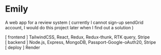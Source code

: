 # Emily
A web app for a review system
( currently I cannot sign-up sendGrid account, I would do this project later when I find out a solution )

[ frontend ] TailwindCSS, React, Redux, Redux-thunk, RTK query, Stripe  
[ backend ] Node.js, Express, MongoDB, Passport-Google-oAuth20, Stripe  
[ deploy ] Render 
